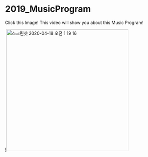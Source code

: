 # 2019_MusicProgram
Click this Image! This video will show you about this Music Program!

[!<img width="398" alt="스크린샷 2020-04-18 오전 1 19 16" src="https://user-images.githubusercontent.com/58834907/79590840-9fe1ef00-8112-11ea-9058-6c386e9c4763.png">](https://www.youtube.com/watch?v=Gw3HIezNNiY?t=0s) 
